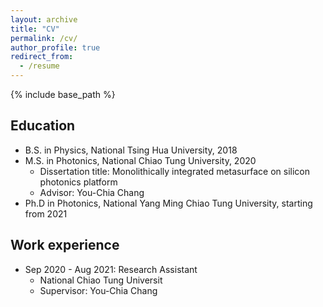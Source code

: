 ```yaml
---
layout: archive
title: "CV"
permalink: /cv/
author_profile: true
redirect_from:
  - /resume
---
```


{% include base_path %}

Education
------
* B.S. in Physics, National Tsing Hua University, 2018
* M.S. in Photonics, National Chiao Tung University, 2020
  *  Dissertation title: Monolithically integrated metasurface on silicon photonics platform
  *  Advisor: You-Chia Chang
* Ph.D in Photonics, National Yang Ming Chiao Tung University, starting from 2021

Work experience
------
* Sep 2020 - Aug 2021: Research Assistant
  * National Chiao Tung Universit
  * Supervisor: You-Chia Chang
